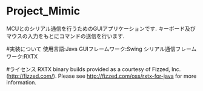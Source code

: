 # Project_Mimic

MCUとのシリアル通信を行うためのGUIアプリケーションです.
キーボード及びマウスの入力をもとにコマンドの送信を行います.

#実装について
使用言語:Java
GUIフレームワーク:Swing
シリアル通信フレームワーク:RXTX

#ライセンス
RXTX binary builds provided as a courtesy of Fizzed, Inc. (http://fizzed.com/).
Please see http://fizzed.com/oss/rxtx-for-java for more information.